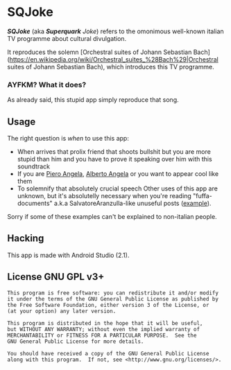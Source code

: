 # SQJoke
***SQJoke*** (aka ***Superquark**  Joke*) refers to the omonimous well-known italian TV programme about cultural divulgation.

It reproduces the solemn [Orchestral suites of Johann Sebastian Bach](https://en.wikipedia.org/wiki/Orchestral_suites_%28Bach%29|Orchestral suites of Johann Sebastian Bach), which introduces this TV programme.

### AYFKM? What it does?
As already said, this stupid app simply reproduce that song.

## Usage
The right question is *when* to use this app:

* When arrives that prolix friend that shoots bullshit but you are more stupid than him and you have to prove it speaking over him with this soundtrack
* If you are [Piero Angela](https://en.wikipedia.org/wiki/Piero_Angela), [Alberto Angela](https://en.wikipedia.org/wiki/Alberto_Angela) or you want to appear cool like them
* To solemnify that absolutely crucial speech
Other uses of this app are unknown, but it's absolutelly necessary when you're reading "fuffa-documents" a.k.a SalvatoreAranzulla-like unuseful posts ([example](https://whilefalsedonothing.wordpress.com/2016/04/24/accurata-descrizione-delle-guide-informatiche-scritte-da-incompetenti/)).

Sorry if some of these examples can't be explained to non-italian people.

## Hacking
This app is made with Android Studio (2.1).

## License GNU GPL v3+
```
This program is free software: you can redistribute it and/or modify
it under the terms of the GNU General Public License as published by
the Free Software Foundation, either version 3 of the License, or
(at your option) any later version.
 
This program is distributed in the hope that it will be useful,
but WITHOUT ANY WARRANTY; without even the implied warranty of
MERCHANTABILITY or FITNESS FOR A PARTICULAR PURPOSE.  See the
GNU General Public License for more details.
 
You should have received a copy of the GNU General Public License
along with this program.  If not, see <http://www.gnu.org/licenses/>.
```